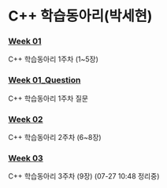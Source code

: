 # C++ 학습동아리(박세현)

### [Week 01](https://ParkSehyeon1009.github.io/1Week)
C++ 학습동아리 1주차 (1~5장)
### [Week 01_Question](https://parksehyeon1009.github.io/1Week_Question/)
C++ 학습동아리 1주차 질문

### [Week 02](https://parksehyeon1009.github.io/2Week)
C++ 학습동아리 2주차 (6~8장)

### [Week 03](https://parksehyeon1009.github.io/3Week/)
C++ 학습동아리 3주차 (9장) (07-27 10:48 정리중)
